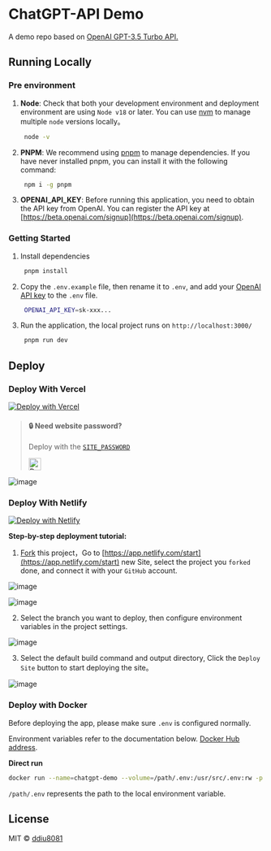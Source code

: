 # ChatGPT-API Demo


A demo repo based on [OpenAI GPT-3.5 Turbo API.](https://platform.openai.com/docs/guides/chat)


## Running Locally

### Pre environment
1. **Node**: Check that both your development environment and deployment environment are using `Node v18` or later. You can use [nvm](https://github.com/nvm-sh/nvm) to manage multiple `node` versions locally。
   ```bash
    node -v
   ```
2. **PNPM**: We recommend using [pnpm](https://pnpm.io/) to manage dependencies. If you have never installed pnpm, you can install it with the following command:
   ```bash
    npm i -g pnpm
   ```
3. **OPENAI_API_KEY**: Before running this application, you need to obtain the API key from OpenAI. You can register the API key at [https://beta.openai.com/signup](https://beta.openai.com/signup).

### Getting Started

1. Install dependencies
   ```bash
    pnpm install
   ```
2. Copy the `.env.example` file, then rename it to `.env`, and add your [OpenAI API key](https://platform.openai.com/account/api-keys) to the `.env` file.
   ```bash
    OPENAI_API_KEY=sk-xxx...
   ```
3. Run the application, the local project runs on `http://localhost:3000/`
   ```bash
    pnpm run dev
   ```

## Deploy

### Deploy With Vercel

[![Deploy with Vercel](https://vercel.com/button)](https://vercel.com/new/clone?repository-url=https%3A%2F%2Fgithub.com%2Fddiu8081%2Fchatgpt-demo&env=OPENAI_API_KEY&envDescription=OpenAI%20API%20Key&envLink=https%3A%2F%2Fplatform.openai.com%2Faccount%2Fapi-keys)



> #### 🔒 Need website password?
> 
> Deploy with the [`SITE_PASSWORD`](#environment-variables)
> 
> <a href="https://vercel.com/new/clone?repository-url=https%3A%2F%2Fgithub.com%2Fddiu8081%2Fchatgpt-demo&env=OPENAI_API_KEY&env=SITE_PASSWORD&envDescription=OpenAI%20API%20Key&envLink=https%3A%2F%2Fplatform.openai.com%2Faccount%2Fapi-keys" alt="Deploy with Vercel" target="_blank"><img src="https://vercel.com/button" alt="Deploy with Vercel" height=24 style="vertical-align: middle; margin-right: 4px;"></a>

![image](https://cdn.staticaly.com/gh/yzh990918/static@master/20230310/image.4wzfb79qt7k0.webp)


### Deploy With Netlify

[![Deploy with Netlify](https://www.netlify.com/img/deploy/button.svg)](https://app.netlify.com/start/deploy?repository=https://github.com/ddiu8081/chatgpt-demo#OPENAI_API_KEY=&HTTPS_PROXY=&OPENAI_API_BASE_URL=&HEAD_SCRIPTS=&SECRET_KEY=&OPENAI_API_MODEL=&SITE_PASSWORD=)

**Step-by-step deployment tutorial:**

1. [Fork](https://github.com/ddiu8081/chatgpt-demo/fork) this project，Go to [https://app.netlify.com/start](https://app.netlify.com/start) new Site, select the project you `forked` done, and connect it with your `GitHub` account.

![image](https://cdn.staticaly.com/gh/yzh990918/static@master/20230310/image.3nlt4hgzb16o.webp)

![image](https://cdn.staticaly.com/gh/yzh990918/static@master/20230310/image.5fhfouap270g.webp)


2. Select the branch you want to deploy, then configure environment variables in the project settings.

![image](https://cdn.staticaly.com/gh/yzh990918/static@master/20230311/image.gfs9lx8c854.webp)

3. Select the default build command and output directory, Click the `Deploy Site` button to start deploying the site。

![image](https://cdn.staticaly.com/gh/yzh990918/static@master/20230311/image.4jky9e1wbojk.webp)


### Deploy with Docker

Before deploying the app, please make sure `.env` is configured normally.

Environment variables refer to the documentation below. [Docker Hub address](https://hub.docker.com/r/ddiu8081/chatgpt-demo).

**Direct run**
```bash
docker run --name=chatgpt-demo --volume=/path/.env:/usr/src/.env:rw -p 3000:3000 -d ddiu8081/chatgpt-demo:latest
```
`/path/.env` represents the path to the local environment variable.


## License

MIT © [ddiu8081](https://github.com/ddiu8081/chatgpt-demo/blob/main/LICENSE)
